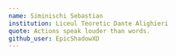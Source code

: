 ```yaml
---
name: Siminischi Sebastian
institution: Liceul Teoretic Dante Alighieri
quote: Actions speak louder than words.
github_user: EpicShadowXD
---
```

